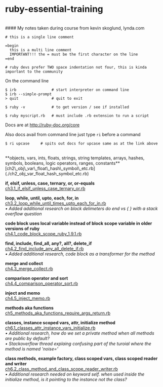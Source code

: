# ruby-essential-training
<br/>
#### My notes taken during course from kevin skoglund, lynda.com

    # this is a single line comment
    
    =begin
      this is a multi line comment
      IMPORTANT!!! the = must be the first character on the line
    =end

    # ruby devs prefer TWO space indentation not four, this is kinda important to the community


On the command line    

    $ irb                # start interpreter on command line
    $ irb --simple-prompt
    > quit               # quit to exit

    $ ruby -v            # to get version / see if installed

    $ ruby myscript.rb   # must include .rb extension to run a script

Docs are at <a href="http://ruby-doc.org/core" target="_blank">http://ruby-doc.org/core</a>

Also docs avail from command line just type `ri` before a command

    $ ri upcase     # spits out docs for upcase same as at the link above 

<br/>
**objects, vars, ints, floats, strings, string templates, arrays, hashes, symbols, booleans, logic operators, ranges, constants**<br/>
[ch2\_obj\_var\_float\_hash\_symbol\_etc.rb](./ch2_obj_var_float_hash_symbol_etc.rb)

**if, elsif, unless, case, ternary, or, or-equals**<br/>
[ch3.1\_if\_elsif\_unless\_case\_ternary\_or.rb](./ch3.1_if_elsif_unless_case_ternary_or.rb)

**loop, while, until, upto, each, for, in**<br/>
[ch3.2\_loop\_while\_until\_times\_upto\_each\_for\_in.rb](./ch3.2_loop_while_until_times_upto_each_for_in.rb)<br/>
_• Added additional research on block delimeters do end vs { } with a stack overflow question_


**code block uses local variable instead of block scope variable in older versions of ruby**<br/>
[ch4.1\_code\_block\_scope\_ruby\_1.9.1.rb](./ch4.1_code_block_scope_ruby_1.9.1.rb)

**find, include, find\_all, any?, all?, delete\_if**<br/>
[ch4.2\_find\_include\_any\_all\_delete\_if.rb](./ch4.2_find_include_any_all_delete_if.rb)<br/>
_• Added additional research, code block as a transformer for the method_

**merge and collect**<br/>
[ch4.3\_merge\_collect.rb](./ch4.3_merge_collect.rb)

**comparison operator and sort**<br/>
[ch4.4\_comparison\_operator\_sort.rb](./ch4.4_comparison_operator_sort.rb)

**inject and memo**<br/>
[ch4.5\_inject\_memo.rb](./ch4.5_inject_memo.rb)

**methods aka functions**<br/>
[ch5\_methods\_aka\_functions\_require\_args\_return.rb](./ch5_methods_aka_functions_require_args_return.rb)


**classes, instance scoped vars, attr, initialize method**<br/>
[ch6.1\_classes\_attr\_instance\_vars\_initialize.rb](./ch6.1_classes_attr_instance_vars_initialize.rb)<br/>
_• Additional research, how do we set a private method when all methods are public by default?_<br/>
_• Stackoverflow thread explaing confusing part of the turoial where the method is named 'noise='_


**class methods, example factory, class scoped vars, class scoped reader and writer**<br/>
[ch6.2\_class\_method\_and\_class\_scope\_reader\_writer.rb](./ch6.2_class_method_and_class_scope_reader_writer.rb)<br/>
_• Additional research needed on keyword self. when used inside the initialize method, is it pointing to the instance not the class?_



